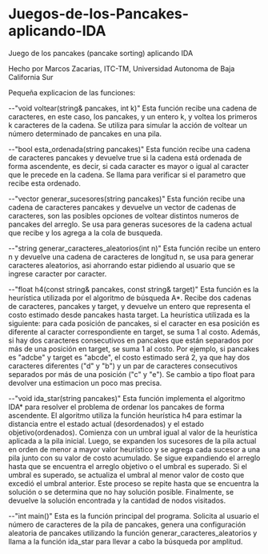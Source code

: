 # Juegos-de-los-Pancakes-aplicando-IDA
Juego de los pancakes (pancake sorting) aplicando IDA

Hecho por Marcos Zacarias, ITC-TM, Universidad Autonoma de Baja California Sur

Pequeña explicacion de las funciones:

--"void voltear(string& pancakes, int k)" Esta función recibe una cadena de caracteres, en este caso, los pancakes, y un entero k, y voltea los primeros k caracteres de la cadena. Se utiliza para simular la acción de voltear un número determinado de pancakes en una pila.

--"bool esta_ordenada(string pancakes)" Esta función recibe una cadena de caracteres pancakes y devuelve true si la cadena está ordenada de forma ascendente, es decir, si cada caracter es mayor o igual al caracter que le precede en la cadena. Se llama para verificar si el parametro que recibe esta ordenado.

--"vector generar_sucesores(string pancakes)" Esta función recibe una cadena de caracteres pancakes y devuelve un vector de cadenas de caracteres, son las posibles opciones de voltear distintos numeros de pancakes del arreglo. Se usa para generas sucesores de la cadena actual que recibe y los agrega a la cola de busqueda.

--"string generar_caracteres_aleatorios(int n)" Esta función recibe un entero n y devuelve una cadena de caracteres de longitud n, se usa para generar caracteres aleatorios, asi ahorrando estar pidiendo al usuario que se ingrese caracter por caracter.

--"float h4(const string& pancakes, const string& target)" Esta función es la heurística utilizada por el algoritmo de búsqueda A*. Recibe dos cadenas de caracteres, pancakes y target, y devuelve un entero que representa el costo estimado desde pancakes hasta target. La heurística utilizada es la siguiente: para cada posición de pancakes, si el caracter en esa posición es diferente al caracter correspondiente en target, se suma 1 al costo. Además, si hay dos caracteres consecutivos en pancakes que están separados por más de una posición en target, se suma 1 al costo. Por ejemplo, si pancakes es "adcbe" y target es "abcde", el costo estimado será 2, ya que hay dos caracteres diferentes ("d" y "b") y un par de caracteres consecutivos separados por más de una posición ("c" y "e"). Se cambio a tipo float para devolver una estimacion un poco mas precisa.

--"void ida_star(string pancakes)" Esta función implementa el algoritmo IDA* para resolver el problema de ordenar los pancakes de forma ascendente. El algoritmo utiliza la función heurística h4 para estimar la distancia entre el estado actual (desordenados) y el estado objetivo(ordenados). Comienza con un umbral igual al valor de la heurística aplicada a la pila inicial. Luego, se expanden los sucesores de la pila actual en orden de menor a mayor valor heurístico y se agrega cada sucesor a una pila junto con su valor de costo acumulado. Se sigue expandiendo el arreglo hasta que se encuentra el arreglo objetivo o el umbral es superado. Si el umbral es superado, se actualiza el umbral al menor valor de costo que excedió el umbral anterior. Este proceso se repite hasta que se encuentra la solución o se determina que no hay solución posible. Finalmente, se devuelve la solución encontrada y la cantidad de nodos visitados.

--"int main()" Esta es la función principal del programa. Solicita al usuario el número de caracteres de la pila de pancakes, genera una configuración aleatoria de pancakes utilizando la función generar_caracteres_aleatorios y llama a la función ida_star para llevar a cabo la búsqueda por amplitud.
